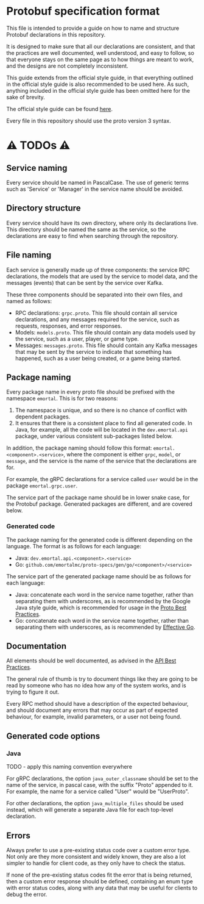 # Protobuf specification format

This file is intended to provide a guide on how to name and structure Protobuf declarations in this repository.

It is designed to make sure that all our declarations are consistent, and that the practices are well documented,
well understood, and easy to follow, so that everyone stays on the same page as to how things are meant to work,
and the designs are not completely inconsistent.

This guide extends from the official style guide, in that everything outlined in the official style guide is also
recommended to be used here. As such, anything included in the official style guide has been omitted here for the
sake of brevity.

The official style guide can be found [here](https://protobuf.dev/programming-guides/style/).

Every file in this repository should use the proto version 3 syntax.

# ⚠️ TODOs ⚠️

## Service naming

Every service should be named in PascalCase. The use of generic terms such as 'Service' or 'Manager' in the
service name should be avoided.

## Directory structure

Every service should have its own directory, where only its declarations live. This directory should be named the
same as the service, so the declarations are easy to find when searching through the repository.

## File naming

Each service is generally made up of three components: the service RPC declarations, the models that are used by the
service to model data, and the messages (events) that can be sent by the service over Kafka.

These three components should be separated into their own files, and named as follows:
* RPC declarations: `grpc.proto`. This file should contain all service declarations, and any messages required for
  the service, such as requests, responses, and error responses.
* Models: `models.proto`. This file should contain any data models used by the service, such as a user, player, or
  game type.
* Messages: `messages.proto`. This file should contain any Kafka messages that may be sent by the service to indicate
  that something has happened, such as a user being created, or a game being started.

## Package naming

Every package name in every proto file should be prefixed with the namespace `emortal`. This is for two reasons:
1. The namespace is unique, and so there is no chance of conflict with dependent packages.
2. It ensures that there is a consistent place to find all generated code. In Java, for example, all the code will
   be located in the `dev.emortal.api` package, under various consistent sub-packages listed below.

In addition, the package naming should follow this format: `emortal.<component>.<service>`, where the component is
either `grpc`, `model`, or `message`, and the service is the name of the service that the declarations are for.

For example, the gRPC declarations for a service called `user` would be in the package `emortal.grpc.user`.

The service part of the package name should be in lower snake case, for the Protobuf package. Generated packages
are different, and are covered below.

### Generated code

The package naming for the generated code is different depending on the language. The format is as follows
for each language:
* Java: `dev.emortal.api.<component>.<service>`
* Go: `github.com/emortalmc/proto-specs/gen/go/<component>/<service>`

The service part of the generated package name should be as follows for each language:
* Java: concatenate each word in the service name together, rather than separating them with underscores, as is
  recommended by the Google Java style guide, which is recommended for usage in
  the [Proto Best Practices](https://protobuf.dev/programming-guides/dos-donts/).
* Go: concatenate each word in the service name together, rather than separating them with underscores, as is
  recommended by [Effective Go](https://go.dev/doc/effective_go#package-names).

## Documentation

All elements should be well documented, as advised in the [API Best Practices](https://protobuf.dev/programming-guides/api/).

The general rule of thumb is try to document things like they are going to be read by someone who has no idea how
any of the system works, and is trying to figure it out.

Every RPC method should have a description of the expected behaviour, and should document any errors that may occur
as part of expected behaviour, for example, invalid parameters, or a user not being found.

## Generated code options

### Java

TODO - apply this naming convention everywhere

For gRPC declarations, the option `java_outer_classname` should be set to the name of the service, in pascal case,
with the suffix "Proto" appended to it. For example, the name for a service called "User"
would be "UserProto".

For other declarations, the option `java_multiple_files` should be used instead, which will generate a separate
Java file for each top-level declaration.

## Errors

Always prefer to use a pre-existing status code over a custom error type. Not only are they more consistent and
widely known, they are also a lot simpler to handle for client code, as they only have to check the status.

If none of the pre-existing status codes fit the error that is being returned, then a custom error response should
be defined, containing an enum type with error status codes, along with any data that may be useful for clients
to debug the error.
